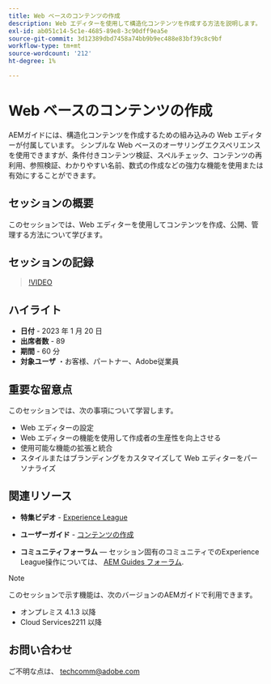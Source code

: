 ```yaml
---
title: Web ベースのコンテンツの作成
description: Web エディターを使用して構造化コンテンツを作成する方法を説明します。
exl-id: ab051c14-5c1e-4685-89e8-3c90dff9ea5e
source-git-commit: 3d12389dbd7458a74bb9b9ec488e83bf39c8c9bf
workflow-type: tm+mt
source-wordcount: '212'
ht-degree: 1%

---
```


# Web ベースのコンテンツの作成

AEMガイドには、構造化コンテンツを作成するための組み込みの Web エディターが付属しています。 シンプルな Web ベースのオーサリングエクスペリエンスを使用できますが、条件付きコンテンツ検証、スペルチェック、コンテンツの再利用、参照検証、わかりやすい名前、数式の作成などの強力な機能を使用または有効にすることができます。

## セッションの概要

このセッションでは、Web エディターを使用してコンテンツを作成、公開、管理する方法について学びます。

## セッションの記録

>[!VIDEO](https://video.tv.adobe.com/v/3414171/dita-authoring-ccms-web-author?quality=12&learn=on)

## ハイライト

- **日付** - 2023 年 1 月 20 日
- **出席者数** - 89
- **期間** - 60 分
- **対象ユーザ** ・お客様、パートナー、Adobe従業員

## 重要な留意点

このセッションでは、次の事項について学習します。
- Web エディターの設定
- Web エディターの機能を使用して作成者の生産性を向上させる
- 使用可能な機能の拡張と統合
- スタイルまたはブランディングをカスタマイズして Web エディターをパーソナライズ

## 関連リソース

- **特集ビデオ** -  [Experience League](https://experienceleague.adobe.com/docs/experience-manager-guides-learn/videos/advanced-user-guide/overview.html?lang=en)

- **ユーザーガイド** - [コンテンツの作成](https://help.adobe.com/en_US/xml-documentation-for-adobe-experience-manager/index.html#t=DXML-master-map/authoring-content.html)

- **コミュニティフォーラム**  — セッション固有のコミュニティでのExperience League操作については、  [AEM Guides フォーラム](https://experienceleaguecommunities.adobe.com/t5/experience-manager-guides/bd-p/xml-documentation-discussions).

>[!NOTE]
>
> このセッションで示す機能は、次のバージョンのAEMガイドで利用できます。
> - オンプレミス 4.1.3 以降
> - Cloud Services2211 以降


## お問い合わせ

ご不明な点は、 <techcomm@adobe.com>
